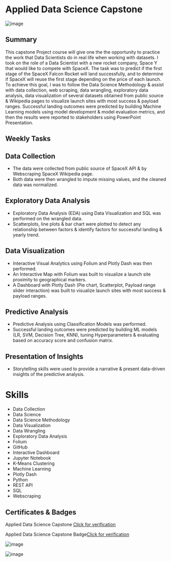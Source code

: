 # Applied Data Science Capstone

![image](https://github.com/user-attachments/assets/d11dbbac-7b82-449a-881e-dcd1906d495c)

## Summary

This capstone Project course will give one the the opportunity to practice the work that Data Scientists do in real life when working with datasets. I took on the role of a Data Scientist with a new rocket company, Space Y that would like to compete with SpaceX. The task was to predict if the first stage of the SpaceX Falcon Rocket will land successfully, and to determine if SpaceX will reuse the first stage depending on the price of each launch. To achieve this goal, I was to follow the Data Science Methodology & assist with data collection, web scraping, data wrangling, exploratory data analysis, data visualization of several datasets obtained from public source & Wikipedia pages to visualize launch sites with most success & payload ranges. Successful landing outcomes were predicted by building Machine Learning models using model development & model evaluation metrics, and then the results were reported to stakeholders using PowerPoint Presentation.

## Weekly Tasks

## Data Collection

* The data were collected from public source of SpaceX API & by Webscraping SpaceX Wikipedia page.
* Both data were then wrangled to impute missing values, and the cleaned data was normalized.

## Exploratory Data Analysis

* Exploratory Data Analysis (EDA) using Data Visualization and SQL was performed on the wrangled data.
* Scatterplots, line plots & bar chart were plotted to detect any relationship between factors & identify factors for successful landing & yearly trend.

##  Data Visualization

* Interactive Visual Analytics using Folium and Plotly Dash was then performed.
* An Interactive Map with Folium was built to visualize a launch site proximity to geographical markers.
* A Dashboard with Plotly Dash (Pie chart, Scatterplot, Payload range slider interaction) was built to visualize launch sites with most success & payload ranges.

## Predictive Analysis

* Predictive Analysis using Classification Models was performed.
* Successful landing outcomes were predicted by building ML models (LR, SVM, Decision Tree, KNN), tuning Hyperparameters & evaluating based on accuracy score and confusion matrix.

## Presentation of Insights

* Storytelling skills were used to provide a narrative & present data-driven insights of the predictive analysis.

# Skills

* Data Collection
* Data Science
* Data Science Methodology
* Data Visualization
* Data Wrangling
* Exploratory Data Analysis
* Folium
* GitHub
* Interactive Dashboard
* Jupyter Notebook
* K-Means Clustering
* Machine Learning
* Plotly Dash
* Python
* REST API
* SQL
* Webscraping

## Certificates & Badges

Applied Data Science Capstone [Click for verification](https://coursera.org/verify/PCUBQGSBCYMJ)<br>

Applied Data Science Capstone Badge[Click for verification](https://www.credly.com/badges/045e5a97-21b1-47e2-996e-a50fde15ffa9/public_url)<br>

![image](https://github.com/user-attachments/assets/e62b0a3f-4156-4afd-91da-39516f5bcb27)

![image](https://github.com/user-attachments/assets/42d40b65-504e-4fd9-b868-c67898e7bbf4)


